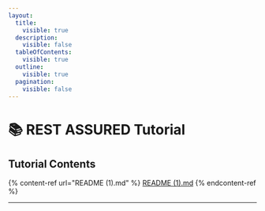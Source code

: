 ```yaml
---
layout:
  title:
    visible: true
  description:
    visible: false
  tableOfContents:
    visible: true
  outline:
    visible: true
  pagination:
    visible: false
---
```


# 📚 REST ASSURED Tutorial



## Tutorial Contents

{% content-ref url="README (1).md" %}
[README (1).md](<README (1).md>)
{% endcontent-ref %}

***
